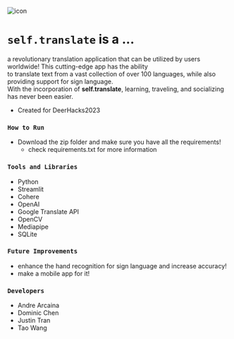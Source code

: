 ![icon](https://github.com/andrearcaina/Self-Translate/blob/main/frontend/imgs/favicon.ico)

# ```self.translate``` is a ...
a revolutionary translation application that can be utilized by users worldwide! This cutting-edge app has the ability\
to translate text from a vast collection of over 100 languages, while also providing support for sign language.\
With the incorporation of **self.translate**, learning, traveling, and socializing has never been easier.
- Created for DeerHacks2023

### ```How to Run``` ###
- Download the zip folder and make sure you have all the requirements!
  - check requirements.txt for more information

### ```Tools and Libraries``` ###
- Python
- Streamlit
- Cohere
- OpenAI
- Google Translate API
- OpenCV
- Mediapipe
- SQLite


### ```Future Improvements```
- enhance the hand recognition for sign language and increase accuracy!
- make a mobile app for it!

### ```Developers``` ###
- Andre Arcaina
- Dominic Chen
- Justin Tran
- Tao Wang
